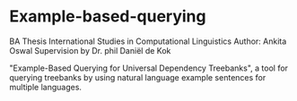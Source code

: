 # Example-based-querying
BA Thesis 
International Studies in Computational Linguistics
Author: Ankita Oswal
Supervision by Dr. phil Daniël de Kok

"Example-Based Querying for Universal Dependency Treebanks", a tool for querying treebanks by using natural language example sentences for multiple languages. 
